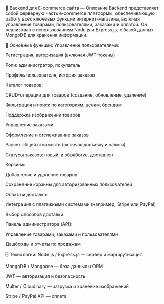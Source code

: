 🛒 Backend для E-commerce сайта — Описание
Backend представляет собой серверную часть e-commerce платформы, обеспечивающую работу всех ключевых функций интернет-магазина, включая управление товарами, пользователями, заказами и оплатой. Он реализован с использованием Node.js и Express.js, с базой данных MongoDB для хранения информации.

🔧 Основные функции:
Управление пользователями:

Регистрация, авторизация (включая JWT-токены)

Роли: администратор, покупатель

Профиль пользователя, история заказов

Каталог товаров:

CRUD-операции для товаров (создание, обновление, удаление)

Фильтрация и поиск по категориям, ценам, брендам

Поддержка изображений товаров

Управление заказами:

Оформление и отслеживание заказов

Расчет общей стоимости (включая доставку и налоги)

Статусы заказов: новый, в обработке, доставлен

Корзина:

Добавление и удаление товаров

Сохранение корзины для авторизованных пользователей

Оплата и доставка:

Интеграция с платежными системами (например, Stripe или PayPal)

Выбор способов доставки

Панель администратора (API):

Управление товарами, заказами и пользователями

Дашборды и отчеты по продажам

🗄️ Технологии:
Node.js / Express.js — сервер и маршрутизация

MongoDB / Mongoose — база данных и ORM

JWT — авторизация и безопасность

Multer / Cloudinary — загрузка и хранение изображений

Stripe / PayPal API — оплата

